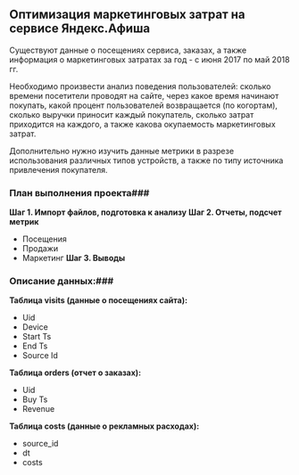 ## Оптимизация маркетинговых затрат на сервисе Яндекс.Афиша ##

Существуют данные о посещениях сервиса, заказах, а также информация о маркетинговых затратах за год - с июня 2017 по май 2018 гг. 

Необходимо произвести анализ поведения пользователей: сколько времени посетители проводят на сайте, через какое время начинают покупать,
какой процент пользователей возвращается (по когортам), сколько выручки приносит каждый покупатель, сколько затрат приходится на каждого, 
а также какова окупаемость маркетинговых затрат.

Дополнительно нужно изучить данные метрики в разрезе использования различных типов устройств, а также по типу источника привлечения покупателя.

### План выполнения проекта### 
**Шаг 1. Импорт файлов, подготовка к анализу**
**Шаг 2. Отчеты, подсчет метрик**
* Посещения
* Продажи
* Маркетинг
**Шаг 3. Выводы**

### Описание данных:### 
**Таблица visits (данные о посещениях сайта):**
* Uid 
* Device 
* Start Ts 
* End Ts 
* Source Id 

**Таблица orders (отчет о заказах):**
* Uid  
* Buy Ts 
* Revenue 


**Таблица costs (данные о рекламных расходах):**
* source_id 
* dt 
* costs 
